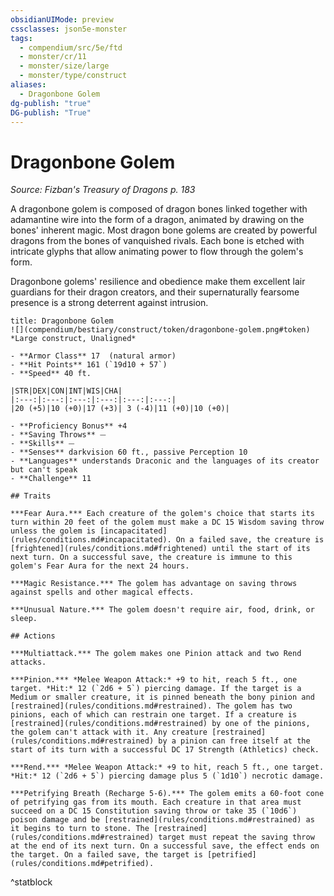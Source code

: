 ```yaml
---
obsidianUIMode: preview
cssclasses: json5e-monster
tags:
  - compendium/src/5e/ftd
  - monster/cr/11
  - monster/size/large
  - monster/type/construct
aliases:
  - Dragonbone Golem
dg-publish: "true"
DG-publish: "True"
---
```

# Dragonbone Golem
*Source: Fizban's Treasury of Dragons p. 183*  

A dragonbone golem is composed of dragon bones linked together with adamantine wire into the form of a dragon, animated by drawing on the bones' inherent magic. Most dragon bone golems are created by powerful dragons from the bones of vanquished rivals. Each bone is etched with intricate glyphs that allow animating power to flow through the golem's form.

Dragonbone golems' resilience and obedience make them excellent lair guardians for their dragon creators, and their supernaturally fearsome presence is a strong deterrent against intrusion.

```ad-statblock
title: Dragonbone Golem
![](compendium/bestiary/construct/token/dragonbone-golem.png#token)
*Large construct, Unaligned*

- **Armor Class** 17  (natural armor)
- **Hit Points** 161 (`19d10 + 57`)
- **Speed** 40 ft.

|STR|DEX|CON|INT|WIS|CHA|
|:---:|:---:|:---:|:---:|:---:|:---:|
|20 (+5)|10 (+0)|17 (+3)| 3 (-4)|11 (+0)|10 (+0)|

- **Proficiency Bonus** +4
- **Saving Throws** ⏤
- **Skills** ⏤
- **Senses** darkvision 60 ft., passive Perception 10
- **Languages** understands Draconic and the languages of its creator but can't speak
- **Challenge** 11

## Traits

***Fear Aura.*** Each creature of the golem's choice that starts its turn within 20 feet of the golem must make a DC 15 Wisdom saving throw unless the golem is [incapacitated](rules/conditions.md#incapacitated). On a failed save, the creature is [frightened](rules/conditions.md#frightened) until the start of its next turn. On a successful save, the creature is immune to this golem's Fear Aura for the next 24 hours.

***Magic Resistance.*** The golem has advantage on saving throws against spells and other magical effects.

***Unusual Nature.*** The golem doesn't require air, food, drink, or sleep.

## Actions

***Multiattack.*** The golem makes one Pinion attack and two Rend attacks.

***Pinion.*** *Melee Weapon Attack:* +9 to hit, reach 5 ft., one target. *Hit:* 12 (`2d6 + 5`) piercing damage. If the target is a Medium or smaller creature, it is pinned beneath the bony pinion and [restrained](rules/conditions.md#restrained). The golem has two pinions, each of which can restrain one target. If a creature is [restrained](rules/conditions.md#restrained) by one of the pinions, the golem can't attack with it. Any creature [restrained](rules/conditions.md#restrained) by a pinion can free itself at the start of its turn with a successful DC 17 Strength (Athletics) check.

***Rend.*** *Melee Weapon Attack:* +9 to hit, reach 5 ft., one target. *Hit:* 12 (`2d6 + 5`) piercing damage plus 5 (`1d10`) necrotic damage.

***Petrifying Breath (Recharge 5-6).*** The golem emits a 60-foot cone of petrifying gas from its mouth. Each creature in that area must succeed on a DC 15 Constitution saving throw or take 35 (`10d6`) poison damage and be [restrained](rules/conditions.md#restrained) as it begins to turn to stone. The [restrained](rules/conditions.md#restrained) target must repeat the saving throw at the end of its next turn. On a successful save, the effect ends on the target. On a failed save, the target is [petrified](rules/conditions.md#petrified).
```
^statblock